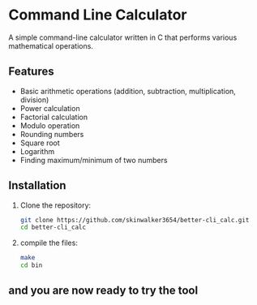 # Command Line Calculator

A simple command-line calculator written in C that performs various mathematical operations.

## Features

- Basic arithmetic operations (addition, subtraction, multiplication, division)
- Power calculation
- Factorial calculation
- Modulo operation
- Rounding numbers
- Square root
- Logarithm
- Finding maximum/minimum of two numbers

## Installation

1. Clone the repository:
   ```bash
   git clone https://github.com/skinwalker3654/better-cli_calc.git
   cd better-cli_calc
   ```

2. compile the files:
   ```bash
   make 
   cd bin 
   ```

## and you are now ready to try the tool

